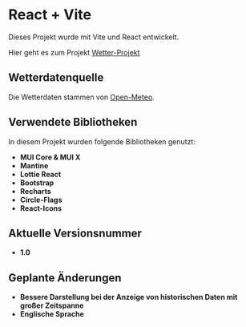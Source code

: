 # React + Vite

Dieses Projekt wurde mit Vite und React entwickelt.

Hier geht es zum Projekt [Wetter-Projekt](https://davide131297.github.io/wetter-projekt/)

## Wetterdatenquelle

Die Wetterdaten stammen von [Open-Meteo](https://open-meteo.com).

## Verwendete Bibliotheken

In diesem Projekt wurden folgende Bibliotheken genutzt:

- **MUI Core & MUI X**
- **Mantine**
- **Lottie React**
- **Bootstrap**
- **Recharts**
- **Circle-Flags**
- **React-Icons**

## Aktuelle Versionsnummer

- **1.0**

## Geplante Änderungen

- **Bessere Darstellung bei der Anzeige von historischen Daten mit großer Zeitspanne**
- **Englische Sprache**